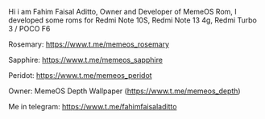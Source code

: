 Hi i am Fahim Faisal Aditto, Owner and Developer of MemeOS Rom, I developed some roms for Redmi Note 10S, Redmi Note 13 4g, Redmi Turbo 3 / POCO F6

Rosemary: https://www.t.me/memeos_rosemary

Sapphire: https://www.t.me/memeos_sapphire

Peridot: https://www.t.me/memeos_peridot

Owner: MemeOS Depth Wallpaper (https://www.t.me/memeos_depth)


Me in telegram: https://www.t.me/fahimfaisaladitto
